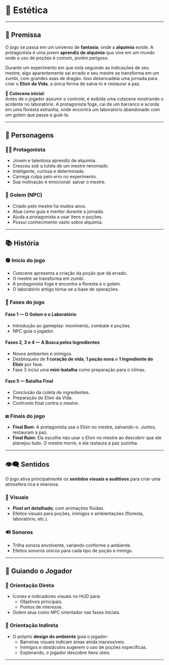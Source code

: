 # 🎨 Estética

---

## 📖 Premissa

O jogo se passa em um universo de **fantasia**, onde a **alquimia** existe. A protagonista é uma jovem **aprendiz de alquimia** que vive em um mundo onde o uso de poções é comum, porém perigoso.

Durante um experimento em que está seguindo as indicações de seu mestre, algo aparentemente sai errado e seu mestre se transforma em um zumbi, com grandes asas de dragão. Isso desencadeia uma jornada para criar o **Elixir da Vida**, a única forma de salvá-lo e restaurar a paz.

🧪 **Cutscene inicial**:  
Antes de o jogador assumir o controle, é exibida uma cutscene mostrando o acidente no laboratório. A protagonista foge, cai de um barranco e acorda em uma floresta estranha, onde encontra um laboratório abandonado com um golem que passa a guiá-la.

---

## 🧍 Personagens

### 👩‍🔬 Protagonista

- Jovem e talentosa aprendiz de alquimia.
- Cresceu sob a tutela de um mestre renomado.
- Inteligente, curiosa e determinada.
- Carrega culpa pelo erro no experimento.
- Sua motivação é emocional: salvar o mestre.

### 🗿 Golem (NPC)

- Criado pelo mestre há muitos anos.
- Atua como guia e mentor durante a jornada.
- Ajuda a protagonista a usar itens e poções.
- Possui conhecimento vasto sobre alquimia.

---

## 📚 História

### 🟢 Início do jogo

- Cutscene apresenta a criação da poção que dá errado.
- O mestre se transforma em zumbi.
- A protagonista foge e encontra a floresta e o golem.
- O laboratório antigo torna-se a base de operações.

### 🌿 Fases do jogo

#### Fase 1 — O Golem e o Laboratório
- Introdução ao gameplay: movimento, combate e poções.
- NPC guia o jogador.

#### Fases 2, 3 e 4 — A Busca pelos Ingredientes
- Novos ambientes e inimigos.
- Desbloqueio de **1 coração de vida**, **1 poção nova** e **1 ingrediente do Elixir** por fase.
- Fase 3 inclui uma **mini-batalha** como preparação para o clímax.

#### Fase 5 — Batalha Final
- Conclusão da coleta de ingredientes.
- Preparação do Elixir da Vida.
- Confronto final contra o mestre.

### 🔚 Finais do jogo

- **Final Bom**: A protagonista usa o Elixir no mestre, salvando-o. Juntos, restauram a paz.
- **Final Ruim**: Ela escolhe não usar o Elixir no mestre ao descobrir que ele planejou tudo. O mestre morre, e ela restaura a paz sozinha.

---

## 👁️‍🗨️ Sentidos

O jogo ativa principalmente os **sentidos visuais e auditivos** para criar uma atmosfera rica e imersiva.

### 🌈 Visuais
- **Pixel art detalhado**, com animações fluidas.
- Efeitos visuais para poções, inimigos e ambientações (floresta, laboratório, etc.).

### 🔊 Sonoros
- Trilha sonora envolvente, variando conforme o ambiente.
- Efeitos sonoros únicos para cada tipo de poção e inimigo.

---

## 🧭 Guiando o Jogador

### 📌 Orientação Direta

- Ícones e indicadores visuais no HUD para:
  - Objetivos principais.
  - Pontos de interesse.
- Golem atua como NPC orientador nas fases iniciais.

### 🧠 Orientação Indireta

- O próprio **design do ambiente** guia o jogador:
  - Barreiras visuais indicam áreas ainda inacessíveis.
  - Inimigos e obstáculos sugerem o uso de poções específicas.
  - Explorando, o jogador descobre itens úteis.

---
